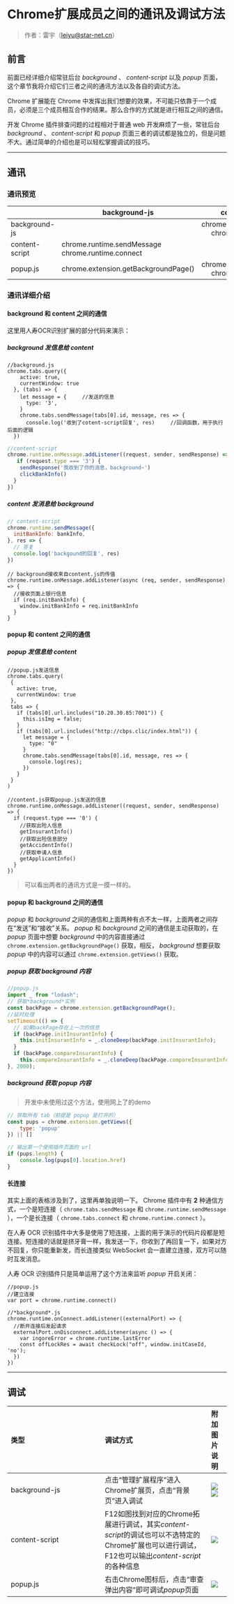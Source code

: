 # Chrome扩展成员之间的通讯及调试方法

>作者：雷宇（leiyu@star-net.cn）

## 前言

前面已经详细介绍常驻后台 *background* 、 *content-script* 以及 *popup* 页面，这个章节我将介绍它们三者之间的通讯方法以及各自的调试方法。

Chrome 扩展能在 Chrome 中发挥出我们想要的效果，不可能只依靠于一个成员，必须是三个成员相互合作的结果。那么合作的方式就是进行相互之间的通信。

开发 Chrome 插件排查问题的过程相对于普通 web 开发麻烦了一些，常驻后台 *background* 、 *content-script* 和 *popup* 页面三者的调试都是独立的，但是问题不大。通过简单的介绍也是可以轻松掌握调试的技巧。

-----------------------
## 通讯

### 通讯预览

|  | background-js | content-script |popup.js|
| :-------- | --------| :--: |:--: |
| background-js | |chrome.tabs.sendMessage chrome.tabs.connect  | chrome.extension.getViews |
| content-script |chrome.runtime.sendMessage chrome.runtime.connect|  |chrome.runtime.sendMessage chrome.runtime.connect |
| popup.js | chrome.extension.getBackgroundPage() | chrome.tabs.sendMessage chrome.tabs.connect ||

### 通讯详细介绍

#### background 和 content 之间的通信

这里用人寿OCR识别扩展的部分代码来演示：

##### background 发信息给 content


```JS
//background.js
chrome.tabs.query({
    active: true,
    currentWindow: true
  }, (tabs) => {
    let message = {     //发送的信息
      type: '3',
    }
    chrome.tabs.sendMessage(tabs[0].id, message, res => {
      console.log('收到了cotent-script回复', res)     //回调函数，用于执行后面的逻辑
  })
```

```js
//content-script
chrome.runtime.onMessage.addListener((request, sender, sendResponse) => {
   if (request.type === '3') {
    sendResponse('我收到了你的消息，background~')
    clickBankInfo()
  }
})

```

##### content 发消息给 background

```js
// content-script
chrome.runtime.sendMessage({
  initBankInfo: bankInfo,
}, res => {
  // 答复
  console.log('backgound的回复', res)
})
```

```JS
// background接收来自content.js的传值
chrome.runtime.onMessage.addListener(async (req, sender, sendResponse) => {
  //接收页面上银行信息
  if (req.initBankInfo) {
    window.initBankInfo = req.initBankInfo
  }
}
```

#### popup 和 content 之间的通信

##### popup 发信息给 content

```JS
//popup.js发送信息
chrome.tabs.query(
 {
   active: true,
   currentWindow: true
 },
 tabs => {
   if (tabs[0].url.includes("10.20.30.85:7001")) {
     this.isImg = false;
   }
   if (tabs[0].url.includes("http://cbps.clic/index.html")) {
     let message = {
       type: "0"
     }
     chrome.tabs.sendMessage(tabs[0].id, message, res => {
       console.log(res);
     })
   }
 }
)
```

```JS
//content.js获取popup.js发送的信息
chrome.runtime.onMessage.addListener((request, sender, sendResponse) => {
  if (request.type === '0') {
    //获取出险人信息
    getInsurantInfo()
    //获取出险信息部分
    getAccidentInfo()
    //获取申请人信息
    getApplicantInfo()
  }
})

```

> 可以看出两者的通讯方式是一摸一样的。

#### popup 和 background 之间的通信

*popup* 和 *background* 之间的通信和上面两种有点不太一样，上面两者之间存在“发送”和“接收”关系。 *popup* 和 *background* 之间的通信是主动获取的，在 *popup* 页面中想要 *background* 中的内容直接通过 `chrome.extension.getBackgroundPage()` 获取，相反， *background* 想要获取 *popup* 中的内容可以通过 `chrome.extension.getViews()` 获取。

##### popup 获取 background 内容

```js
//popup.js
import _ from "lodash";
// 获取*background*实例
const backPage = chrome.extension.getBackgroundPage();
//延时处理
setTimeout(() => {
  // 如果backPage存在上一次的信息
  if (backPage.initInsurantInfo) {
    this.initInsurantInfo = _.cloneDeep(backPage.initInsurantInfo);
  }
  if (backPage.compareInsurantInfo) {
    this.compareInsurantInfo = _.cloneDeep(backPage.compareInsurantInfo);
}, 2000);
```

##### background 获取 popup 内容

> 开发中未使用过这个方法，使用网上了的demo

```js
// 获取所有 tab（前提是 popup 是打开的）
const pups = chrome.extension.getViews({
    type: 'popup'
}) || []

// 输出第一个使用插件页面的 url
if (pups.length) {
    console.log(pups[0].location.href)
}
```
#### 长连接

其实上面的表格涉及到了，这里再单独说明一下。 Chrome 插件中有 **2** 种通信方式，一个是短连接（ `chrome.tabs.sendMessage` 和 `chrome.runtime.sendMessage` ），一个是长连接（ `chrome.tabs.connect` 和 `chrome.runtime.connect` ）。

在人寿 OCR 识别插件中大多是使用了短连接，上面的用于演示的代码片段都是短连接。短连接的话就是挤牙膏一样，我发送一下，你收到了再回复一下，如果对方不回复，你只能重新发，而长连接类似 WebSocket 会一直建立连接，双方可以随时互发消息。

人寿 OCR 识别插件只是简单运用了这个方法来监听 *popup* 开启关闭：

```JS
//popup.js
//建立连接
var port = chrome.runtime.connect()
```

```JS
//*background*.js
chrome.runtime.onConnect.addListener((externalPort) => {
  //断开连接后发起请求
  externalPort.onDisconnect.addListener(async () => {
    var ingoreError = chrome.runtime.lastError
    const offLockRes = await checkLock("off", window.initCaseId, 'no');
  })
})
```
--------------------------------------

## 调试


|  <div style="width: 150pt">类型</div> | 调试方式 | 附加图片说明|
| :----------------- | :--------| :-- |
| background-js |点击“管理扩展程序”进入Chrome扩展页，点击“背景页”进入调试 | ![](./image/7-1-background调试_.png)![](./image/7-2-background调试_.png)|
| content-script |F12如图找到对应的Chrome拓展进行调试，其实*content-script*的调试也可以不选特定的Chrome扩展也可以进行调试，F12也可以输出*content-script*的各种信息| ![](./image/7-3-conten调试.png) |
| popup.js | 右击Chrome图标后，点击“审查弹出内容”即可调试*popup*页面 | ![](./image/7-4-popup调试.png) |
